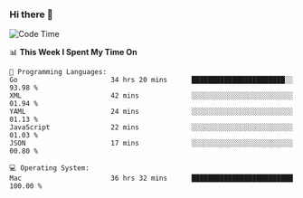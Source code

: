 ### Hi there 👋

<!--
**CrazyCollin/crazycollin** is a ✨ _special_ ✨ repository because its `README.md` (this file) appears on your GitHub profile.

Here are some ideas to get you started:

- 🔭 I’m currently working on ...
- 🌱 I’m currently learning ...
- 👯 I’m looking to collaborate on ...
- 🤔 I’m looking for help with ...
- 💬 Ask me about ...
- 📫 How to reach me: ...
- 😄 Pronouns: ...
- ⚡ Fun fact: ...
-->

<!--START_SECTION:waka-->
![Code Time](http://img.shields.io/badge/Code%20Time-2%2C608%20hrs%2015%20mins-blue)

📊 **This Week I Spent My Time On** 

```text
💬 Programming Languages: 
Go                       34 hrs 20 mins      ███████████████████████░░   93.98 % 
XML                      42 mins             ░░░░░░░░░░░░░░░░░░░░░░░░░   01.94 % 
YAML                     24 mins             ░░░░░░░░░░░░░░░░░░░░░░░░░   01.13 % 
JavaScript               22 mins             ░░░░░░░░░░░░░░░░░░░░░░░░░   01.03 % 
JSON                     17 mins             ░░░░░░░░░░░░░░░░░░░░░░░░░   00.80 % 

💻 Operating System: 
Mac                      36 hrs 32 mins      █████████████████████████   100.00 % 
```


<!--END_SECTION:waka-->
